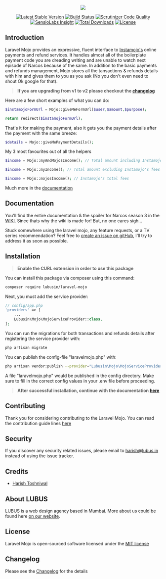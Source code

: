 <p align="center"><img src="https://cloud.githubusercontent.com/assets/11228182/22874613/07031906-f1ed-11e6-8951-d96b9d9274c6.png"></p>

<p align="center">
<a href="https://packagist.org/packages/lubusin/laravel-mojo"><img src="https://poser.pugx.org/lubusin/laravel-mojo/v/stable" alt="Latest Stable Version"></a>
<a href="https://scrutinizer-ci.com/g/lubusIN/laravel-mojo/build-status/master"><img src="https://scrutinizer-ci.com/g/lubusIN/laravel-mojo/badges/build.png?b=master" alt="Build Status"></a>
<a href="https://scrutinizer-ci.com/g/lubusIN/laravel-mojo/?branch=master"><img src="https://scrutinizer-ci.com/g/lubusIN/laravel-mojo/badges/quality-score.png?b=master" alt="Scrutinizer Code Quality"></a>
<a href="https://insight.sensiolabs.com/projects/8ae22c91-5ce0-4d38-be01-8432bb2f6e1c"><img src="https://img.shields.io/badge/Check-Platinum-brightgreen.svg" alt="SensioLabs Insight"></a>
<a href="https://packagist.org/packages/lubusin/laravel-mojo"><img src="https://poser.pugx.org/lubusin/laravel-mojo/downloads" alt="Total Downloads"></a>
<a href="https://packagist.org/packages/lubusin/laravel-mojo"><img src="https://poser.pugx.org/lubusin/laravel-mojo/license" alt="License"></a>
</p>

## Introduction

Laravel Mojo provides an expressive, fluent interface to [Instamojo's](https://instamojo.com) online payments and refund services. It handles almost all of the boilerplate payment code you are dreading writing and are unable to watch next episode of Narcos because of the same. In addition to the basic payments and refunds management, Mojo stores all the tansactions & refunds details with him and gives them to you as you ask (No you don't even need to shout Ok google for that). 

> **If you are upgrading from v1 to v2 please checkout the [changelog](https://github.com/lubusIN/laravel-mojo/blob/master/changelog.md)**

Here are a few short examples of what you can do:
```php
$instamojoFormUrl = Mojo::giveMeFormUrl($user,$amount,$purpose);

return redirect($instamojoFormUrl);
```
That's it for making the payment, also it gets you the payment details after the payment with the same breeze:
```php
$details = Mojo::giveMePaymentDetails();
```
My 3 most favourites out of all the helpers
```php
$income = Mojo::myAndMojosIncome(); // Total amount including Instamojo's fees

$income = Mojo::myIncome(); // Total amount excluding Instamojo's fees

$income = Mojo::mojosIncome(); // Instamojo's total fees
```

Much more in the [documentation](https://github.com/lubusIN/laravel-mojo/wiki)

## Documentation
You'll find the entire documentation & the spoiler for Narcos season 3 in the [WIKI](https://github.com/lubusIN/laravel-mojo/wiki).
Since thats why the wiki is made for! But, no one cares sigh...

Stuck somewhere using the laravel mojo, any feature requests, or a TV series recommendation? Feel free to [create an issue on gitHub](https://github.com/lubusIN/laravel-mojo/issues), I'll try to address it as soon as possible.

## Installation

> **Enable the CURL extension in order to use this package**

You can install this package via composer using this command:

```bash
composer require lubusin/laravel-mojo
```

Next, you must add the service provider:

```php
// config/app.php
'providers' => [
    ...
    Lubusin\Mojo\MojoServiceProvider::class,
];
```

You can run the migrations for both transactions and refunds details after registering the service provider with:
```bash
php artisan migrate
```

You can publish the config-file "laravelmojo.php" with:
```bash
php artisan vendor:publish --provider="Lubusin\Mojo\MojoServiceProvider"
```

A file "laravelmojo.php" would be published in the config directory. Make sure to fill in the correct config values in your .env file before proceeding.

> **After successful installation, continue with the documentation [here](https://github.com/lubusIN/laravel-mojo/wiki/1.-Prerequisites)**

## Contributing

Thank you for considering contributing to the Laravel Mojo. You can read the contribution guide lines [here](contributing.md)

## Security

If you discover any security related issues, please email to [harish@lubus.in](mailto:harish@lubus.in) instead of using the issue tracker.

## Credits

- [Harish Toshniwal](https://github.com/introwit)

## About LUBUS
LUBUS is a web design agency based in Mumbai. More about us could be found here [on our website](http://lubus.in).

## License
Laravel Mojo is open-sourced software licensed under the [MIT license](LICENSE.txt)

## Changelog
Please see the [Changelog](https://github.com/lubusIN/laravel-mojo/blob/master/changelog.md) for the details
